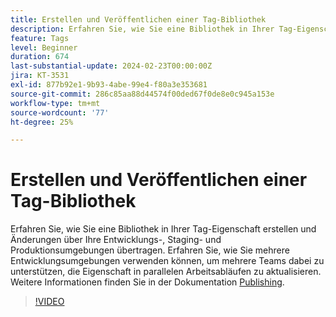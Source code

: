 ```yaml
---
title: Erstellen und Veröffentlichen einer Tag-Bibliothek
description: Erfahren Sie, wie Sie eine Bibliothek in Ihrer Tag-Eigenschaft erstellen und Änderungen durch Ihre Entwicklungs-, Staging- und Produktionsumgebungen pushen.
feature: Tags
level: Beginner
duration: 674
last-substantial-update: 2024-02-23T00:00:00Z
jira: KT-3531
exl-id: 877b92e1-9b93-4abe-99e4-f80a3e353681
source-git-commit: 286c85aa88d44574f00ded67f0de8e0c945a153e
workflow-type: tm+mt
source-wordcount: '77'
ht-degree: 25%

---
```


# Erstellen und Veröffentlichen einer Tag-Bibliothek

Erfahren Sie, wie Sie eine Bibliothek in Ihrer Tag-Eigenschaft erstellen und Änderungen über Ihre Entwicklungs-, Staging- und Produktionsumgebungen übertragen. Erfahren Sie, wie Sie mehrere Entwicklungsumgebungen verwenden können, um mehrere Teams dabei zu unterstützen, die Eigenschaft in parallelen Arbeitsabläufen zu aktualisieren. Weitere Informationen finden Sie in der Dokumentation [Publishing](https://experienceleague.adobe.com/docs/experience-platform/tags/publish/overview.html?lang=de).

>[!VIDEO](https://video.tv.adobe.com/v/33401/?learn=on&enablevpops&captions=ger)
